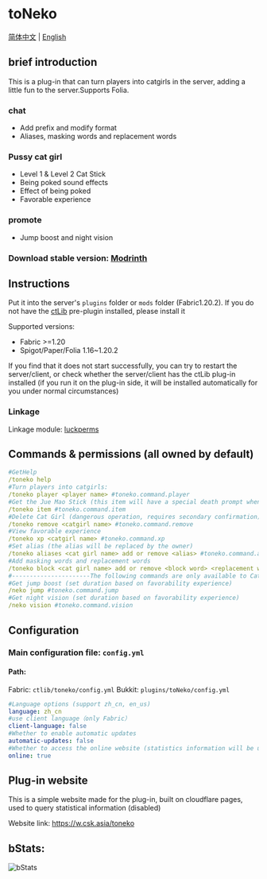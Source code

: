 # toNeko
[简体中文](README.md) | [English](README_en.md)
## brief introduction
This is a plug-in that can turn players into catgirls in the server, adding a little fun to the server.Supports Folia.
### chat
- Add prefix and modify format
- Aliases, masking words and replacement words
### Pussy cat girl
- Level 1 & Level 2 Cat Stick
- Being poked sound effects
- Effect of being poked
- Favorable experience
### promote
- Jump boost and night vision
### Download stable version: [Modrinth](https://modrinth.com/plugin/toneko/)
## Instructions
Put it into the server's `plugins` folder or `mods` folder (Fabric1.20.2). If you do not have the [ctLib](https://modrinth.com/plugin/ctlib) pre-plugin installed, please install it

Supported versions:
- Fabric >=1.20
- Spigot/Paper/Folia 1.16~1.20.2

If you find that it does not start successfully, you can try to restart the server/client, or check whether the server/client has the ctLib plug-in installed (if you run it on the plug-in side, it will be installed automatically for you under normal circumstances)
### Linkage
Linkage module: [luckperms](https://luckperms.net/)
## Commands & permissions (all owned by default)
```yaml
#GetHelp
/toneko help
#Turn players into catgirls:
/toneko player <player name> #toneko.command.player
#Get the Jue Mao Stick (this item will have a special death prompt when defeating the cat lady, and can increase or decrease the favorability experience):
/toneko item #toneko.command.item
#Delete Cat Girl (dangerous operation, requires secondary confirmation)
/toneko remove <catgirl name> #toneko.command.remove
#View favorable experience
/toneko xp <catgirl name> #toneko.command.xp
#Set alias (the alias will be replaced by the owner)
/toneko aliases <cat girl name> add or remove <alias> #toneko.command.aliases
#Add masking words and replacement words
/toneko block <cat girl name> add or remove <block word> <replacement word> all or word
#----------------------The following commands are only available to Catgirls---------------------- -
#Get jump boost (set duration based on favorability experience)
/neko jump #toneko.command.jump
#Get night vision (set duration based on favorability experience)
/neko vision #toneko.command.vision
```
## Configuration
### Main configuration file: `config.yml`
#### Path:
Fabric: `ctlib/toneko/config.yml`
Bukkit: `plugins/toNeko/config.yml`
```yaml
#Language options (support zh_cn, en_us)
language: zh_cn
#use client language（only Fabric）
client-language: false
#Whether to enable automatic updates
automatic-updates: false
#Whether to access the online website (statistics information will be uploaded, see https://w.csk.asia/toneko for details)
online: true
```
## Plug-in website
This is a simple website made for the plug-in, built on cloudflare pages, used to query statistical information (disabled)

Website link: https://w.csk.asia/toneko
## bStats:
![bStats](https://bstats.org/signatures/bukkit/toneko.svg)
